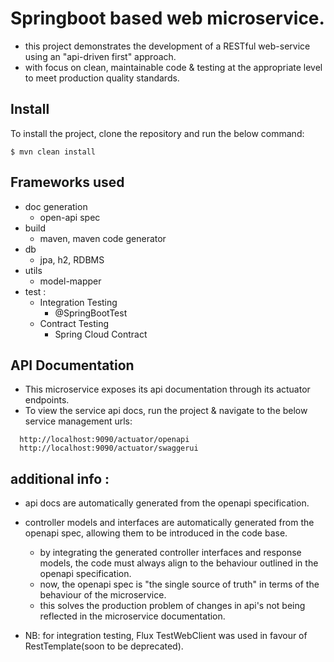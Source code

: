 # Springboot based web microservice.
 - this project demonstrates the development of a RESTful web-service using an "api-driven first" approach.
 - with focus on clean, maintainable code & testing at the appropriate level to meet production quality standards.

## Install
To install the project, clone the repository and run the below command:
```
$ mvn clean install
```

## Frameworks used
- doc generation
  - open-api spec
- build
  - maven, maven code generator
- db
  - jpa, h2, RDBMS 
- utils
  - model-mapper
- test :
  - Integration Testing
    - @SpringBootTest 
  - Contract Testing
    - Spring Cloud Contract 
  
## API Documentation
 * This microservice exposes its api documentation through its actuator endpoints.
 * To view the service api docs, run the project & navigate to the below service management urls:
```   
  http://localhost:9090/actuator/openapi
  http://localhost:9090/actuator/swaggerui   
```

## additional info :
 - api docs are automatically generated from the openapi specification.
 - controller models and interfaces are automatically generated from the openapi spec, allowing them to be introduced in the code base.
    - by integrating the generated controller interfaces and response models, the code must always align to the behaviour outlined in the openapi specification.  
    - now, the openapi spec is "the single source of truth" in terms of the behaviour of the microservice.
    - this solves the production problem of changes in api's not being reflected in the microservice documentation. 

 - NB: for integration testing, Flux TestWebClient was used in favour of RestTemplate(soon to be deprecated).
